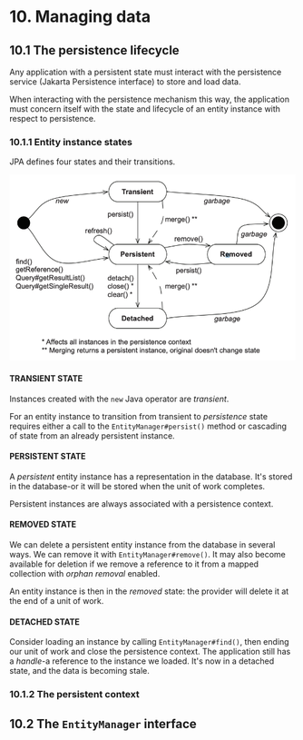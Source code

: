 # 10. Managing data

## 10.1 The persistence lifecycle

Any application with a persistent state must interact with the persistence service (Jakarta Persistence interface) to store and load data.

When interacting with the persistence mechanism this way, the application must concern itself with the state and lifecycle of an entity instance with respect to persistence.

### 10.1.1 Entity instance states

JPA defines four states and their transitions.

![entity instance states](../../assets/jpa/java-persistence/entity-instance-states.png)

#### TRANSIENT STATE

Instances created with the `new` Java operator are _transient_.

For an entity instance to transition from transient to _persistence_ state requires either a call to the `EntityManager#persist()` method or cascading of state from an already persistent instance.

#### PERSISTENT STATE

A _persistent_ entity instance has a representation in the database. It's stored in the database-or it will be stored when the unit of work completes.

Persistent instances are always associated with a persistence context.

#### REMOVED STATE

We can delete a persistent entity instance from the database in several ways. We can remove it with `EntityManager#remove()`. It may also become available for deletion if we remove a reference to it from a mapped collection with _orphan removal_ enabled.

An entity instance is then in the _removed_ state: the provider will delete it at the end of a unit of work.

#### DETACHED STATE

Consider loading an instance by calling `EntityManager#find()`, then ending our unit of work and close the persistence context.
The application still has a _handle_-a reference to the instance we loaded. It's now in a detached state, and the data is becoming stale.

### 10.1.2 The persistent context

## 10.2 The `EntityManager` interface
